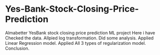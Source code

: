 # Yes-Bank-Stock-Closing-Price-Prediction
Almabetter YesBank stock closing price prediction ML project
Here i have Checked the data.
Allpied log transformation.
Did some analysis.
Applied Linear Regression model.
Applied All 3 types of regularization model.
Conclusion.
